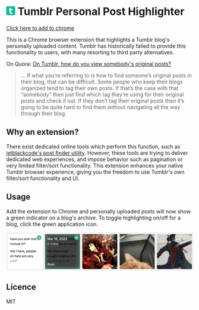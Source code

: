 # <img src="icons/on/32x32.png" width="24" /> Tumblr Personal Post Highlighter 

[Click here to add to chrome](https://chrome.google.com/webstore/detail/tumblr-personal-post-high/lcfdkkodbhjgooidmbbofnafakdjnblk)

This is a Chrome browser extension that highlights a Tumblr blog's personally uploaded content. Tumblr has historically failed to provide this functionality to users, with many resorting to third party alternatives. 


On Quora: [On Tumblr, how do you view somebody's original posts?](https://www.quora.com/On-Tumblr-how-do-you-view-somebodys-original-posts)  

> ...
> If what you’re referring to is how to find someone’s original posts in their blog, that can be difficult. Some people who keep their blogs organized tend to tag their own posts. If that’s the case with that “somebody” then just find which tag they’re using for their original posts and check it out. If they don’t tag their original posts then it’s going to be quite hard to find them without navigating all the way through their blog.  

## Why an extension?  

There exist dedicated online tools which perform this function, such as [jetblackcode's post finder utility](https://jetblackcode.com/TumblrOriginalPostFinder). However, these tools are trying to deliver dedicated web experiences, and impose behavior such as pagination or very limited filter/sort functionality. This extension enhances your native Tumblr browser experience, giving you the freedom to use Tumblr's own filter/sort functionality and UI. 

## Usage

Add the extension to Chrome and personally uploaded posts will now show a green indicator on a blog's archive. To toggle highlighting on/off for a blog, click the green application icon.


<img src="./screenshot.png" width="800">

## Licence 

MIT
